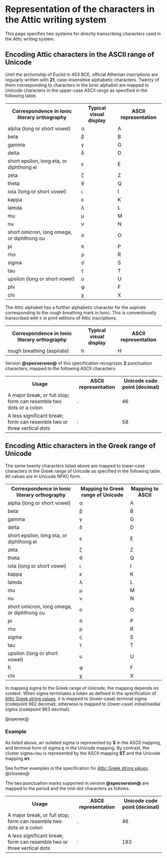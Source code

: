 # Representation of the characters in the Attic writing system

This page specifies two systems for directly transcribing characters used in the Attic writing system.


## Encoding Attic characters in the ASCII range of Unicode

Until the archonship of Euclid in 403 BCE, official Athenian inscriptions are regularly written with <strong concordion:assertEquals="countAlphas()">21</strong>, case-insensitive alphabetic characters.  Twenty of them corresponding to characters in the Ionic alphabet are mapped to Unicode characters in the upper-case ASCII range as specified in the following table:

<table concordion:execute="#result = asciiForU(#src)">

<tr>
  <th>Correspondence in Ionic literary orthography </th>
   <th concordion:set="#src">Typical visual display</th>
  <th concordion:assertEquals="#result">ASCII representation</th>
</tr>
<tr><td>alpha (long or short vowel)</td><td>α</td><td>A</td></tr>
<tr><td>beta</td><td>β</td><td>B</td></tr>
<tr><td>gamma</td><td>γ</td><td>G</td></tr>
<tr><td>delta</td><td>δ</td><td>D</td></tr>
<tr><td>short epsilon, long eta, or diphthong ei</td><td>ε</td><td>E</td></tr>
<tr><td>zeta</td><td>ζ</td><td>Z</td></tr>
<tr><td>theta</td><td>θ</td><td>Q</td></tr>
<tr><td>iota (long or short vowel)</td><td>ι</td><td>I</td></tr>
<tr><td>kappa</td><td>κ</td><td>K</td></tr>
<tr><td>lamda</td><td>λ</td><td>L</td></tr>
<tr><td>mu</td><td>μ</td><td>M</td></tr>
<tr><td>nu</td><td>ν</td><td>N</td></tr>
<tr><td>short omicron, long omega, or diphthong ou</td><td>ο</td><td>O</td></tr>
<tr><td>pi</td><td>π</td><td>P</td></tr>
<tr><td>rho</td><td>ρ</td><td>R</td></tr>
<tr><td>sigma</td><td>σ</td><td>S</td></tr>
<tr><td>tau</td><td>τ</td><td>T</td></tr>
<tr><td>upsilon (long or short vowel)</td><td>υ</td><td>U</td></tr>
<tr><td>phi</td><td>φ</td><td>F</td></tr>
<tr><td>chi</td><td>χ</td><td>X</td></tr>
</table>

The Attic alphabet has a further alphabetic character for the aspirate corresponding to the rough breathing mark in Ionic.  This is conventionally  transcribed with `h` in print editions of Attic inscriptions.

<table  concordion:execute="#result = getRoughBreathing()">
<tr>
  <th>Correspondence in Ionic literary orthography </th>
   <th >Typical visual display</th>
  <th concordion:assertEquals="#result">ASCII representation</th>
</tr>
<tr><td>rough breathing (aspirate)</td><td>h</td><td>H</td></tr>
</table>

Version <strong>@specversion@</strong> of this specification recognizes <strong concordion:assertEquals="countPuncts()">2</strong> punctuation characters, mapped to the following ASCII characters:

<table concordion:execute="#result = codePoint(#src)">

<tr>
  <th>Usage </th>
   <th concordion:set="#src">ASCII representation</th>
  <th concordion:assertEquals="#result">Unicode code point (decimal)</th>
</tr>
<tr><td>A major break, or full stop; form can resemble two dots or a colon</td><td>.</td><td>46</td></tr>
<tr><td>A less significant break; form can resemble two or three vertical dots </td><td>:</td><td>58</td></tr>
</table>





## Encoding Attic characters in the Greek range of Unicode

The same twenty characters listed above are mapped to lower-case characters in the Greek range of Unicode as specified in the following table.  All values are in Unicode NFKC form.

<table concordion:execute="#result = uForAscii(#src)">

<tr>
  <th>Correspondence in Ionic literary orthography </th>
  <th concordion:assertEquals="#result">Mapping to Greek range of Unicode</th>
   <th concordion:set="#src">Mapping to ASCII</th>

</tr>
<tr><td>alpha (long or short vowel)</td><td>α</td><td>A</td></tr>
<tr><td>beta</td><td>β</td><td>B</td></tr>
<tr><td>gamma</td><td>γ</td><td>G</td></tr>
<tr><td>delta</td><td>δ</td><td>D</td></tr>
<tr><td>short epsilon, long eta, or diphthong ei</td><td>ε</td><td>E</td></tr>
<tr><td>zeta</td><td>ζ</td><td>Z</td></tr>
<tr><td>theta</td><td>θ</td><td>Q</td></tr>
<tr><td>iota (long or short vowel)</td><td>ι</td><td>I</td></tr>
<tr><td>kappa</td><td>κ</td><td>K</td></tr>
<tr><td>lamda</td><td>λ</td><td>L</td></tr>
<tr><td>mu</td><td>μ</td><td>M</td></tr>
<tr><td>nu</td><td>ν</td><td>N</td></tr>
<tr><td>short omicron, long omega, or diphthong ou</td><td>ο</td><td>O</td></tr>
<tr><td>pi</td><td>π</td><td>P</td></tr>
<tr><td>rho</td><td>ρ</td><td>R</td></tr>
<tr><td>sigma</td><td>ς</td><td>S</td></tr>
<tr><td>tau</td><td>τ</td><td>T</td></tr>
<tr><td>upsilon (long or short vowel)</td><td>υ</td><td>U</td></tr>
<tr><td>fi</td><td>φ</td><td>F</td></tr>
<tr><td>chi</td><td>χ</td><td>X</td></tr>
</table>

In mapping sigma to the Greek range of Unicode, the mapping depends on context.  When sigma terminates a token as defined in the specification of [Attic Greek string values](AtticString.html), it is mapped to (lower-case) terminal sigma (codepoint 962 decimal);  otherwise is mapped to (lower-case) initial/medial sigma (codepoint 963 decimal).



@openex@

### Example

As listed above, an isolated sigma is represented by <strong concordion:set="#terminal">S</strong> in the ASCII mapping, and terminal form of sigma <strong concordion:assertEquals="uForAscii(#terminal)">ς</strong> in the Unicode mapping.  By contrast, the cluster sigma+tau is represented by the ASCII mapping <strong concordion:set="#medial">ST</strong> and the Unicode mapping <strong concordion:assertEquals="uForAscii(#medial)">στ</strong>.

See further examples in the specification for [Attic Greek string values](AtticString.html).
@closeex@


The two punctuation marks supported in version **@specversion@** are mapped to the period and the mid-dot characters as follows:

<table concordion:execute="#result = codePoint(#src)">

<tr>
  <th>Usage </th>
   <th concordion:set="#src">ASCII representation</th>
  <th concordion:assertEquals="#result">Unicode code point (decimal)</th>
</tr>
<tr><td>A major break, or full stop; form can resemble two dots or a colon</td><td>.</td><td>46</td></tr>
<tr><td>A less significant break; form can resemble two or three vertical dots </td><td>·</td><td>183</td></tr>
</table>
